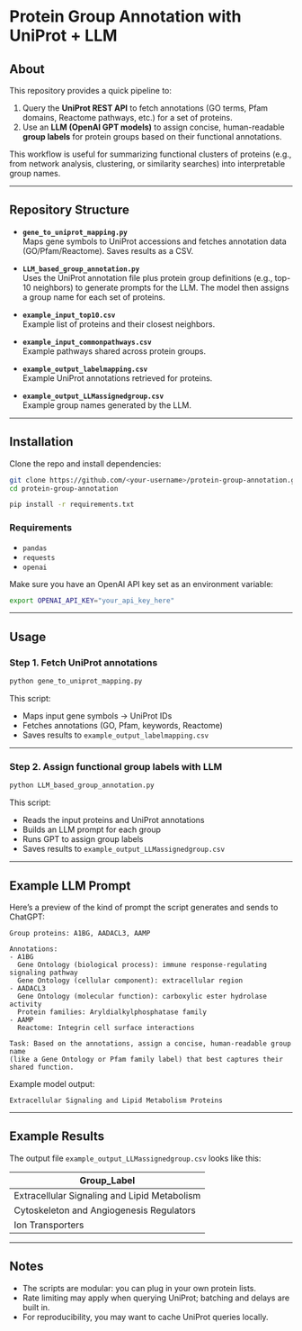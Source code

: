 # Protein Group Annotation with UniProt + LLM

## About
This repository provides a quick pipeline to:
1. Query the **UniProt REST API** to fetch annotations (GO terms, Pfam domains, Reactome pathways, etc.) for a set of proteins.  
2. Use an **LLM (OpenAI GPT models)** to assign concise, human-readable **group labels** for protein groups based on their functional annotations.

This workflow is useful for summarizing functional clusters of proteins (e.g., from network analysis, clustering, or similarity searches) into interpretable group names.

---

## Repository Structure
- **`gene_to_uniprot_mapping.py`**  
  Maps gene symbols to UniProt accessions and fetches annotation data (GO/Pfam/Reactome). Saves results as a CSV.

- **`LLM_based_group_annotation.py`**  
  Uses the UniProt annotation file plus protein group definitions (e.g., top-10 neighbors) to generate prompts for the LLM. The model then assigns a group name for each set of proteins.

- **`example_input_top10.csv`**  
  Example list of proteins and their closest neighbors.

- **`example_input_commonpathways.csv`**  
  Example pathways shared across protein groups.

- **`example_output_labelmapping.csv`**  
  Example UniProt annotations retrieved for proteins.

- **`example_output_LLMassignedgroup.csv`**  
  Example group names generated by the LLM.

---

## Installation
Clone the repo and install dependencies:
```bash
git clone https://github.com/<your-username>/protein-group-annotation.git
cd protein-group-annotation

pip install -r requirements.txt
```

### Requirements
- `pandas`  
- `requests`  
- `openai`  

Make sure you have an OpenAI API key set as an environment variable:
```bash
export OPENAI_API_KEY="your_api_key_here"
```

---

## Usage

### Step 1. Fetch UniProt annotations
```bash
python gene_to_uniprot_mapping.py
```
This script:
- Maps input gene symbols → UniProt IDs  
- Fetches annotations (GO, Pfam, keywords, Reactome)  
- Saves results to `example_output_labelmapping.csv`

---

### Step 2. Assign functional group labels with LLM
```bash
python LLM_based_group_annotation.py
```
This script:
- Reads the input proteins and UniProt annotations  
- Builds an LLM prompt for each group  
- Runs GPT to assign group labels  
- Saves results to `example_output_LLMassignedgroup.csv`

---

## Example LLM Prompt
Here’s a preview of the kind of prompt the script generates and sends to ChatGPT:

```
Group proteins: A1BG, AADACL3, AAMP

Annotations:
- A1BG
  Gene Ontology (biological process): immune response-regulating signaling pathway
  Gene Ontology (cellular component): extracellular region
- AADACL3
  Gene Ontology (molecular function): carboxylic ester hydrolase activity
  Protein families: Aryldialkylphosphatase family
- AAMP
  Reactome: Integrin cell surface interactions

Task: Based on the annotations, assign a concise, human-readable group name 
(like a Gene Ontology or Pfam family label) that best captures their shared function.
```

Example model output:
```
Extracellular Signaling and Lipid Metabolism Proteins
```

---

## Example Results
The output file `example_output_LLMassignedgroup.csv` looks like this:

| Group_Label                                  |
|----------------------------------------------|
| Extracellular Signaling and Lipid Metabolism |
| Cytoskeleton and Angiogenesis Regulators      |
| Ion Transporters                             |

---

## Notes
- The scripts are modular: you can plug in your own protein lists.  
- Rate limiting may apply when querying UniProt; batching and delays are built in.  
- For reproducibility, you may want to cache UniProt queries locally.  
